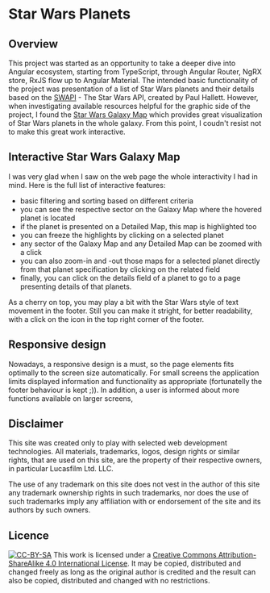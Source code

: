 # Star Wars Planets

## Overview
This project was started as an opportunity to take a deeper dive into Angular ecosystem, starting from TypeScript, through Angular Router, NgRX store, RxJS flow up to Angular Material. The intended basic functionality of the project was presentation of a list of Star Wars planets and their details based on the [SWAPI](https://swapi.co/) - The Star Wars API, created by Paul Hallett. However, when investigating available resources helpful for the graphic side of the project, I found the [Star Wars Galaxy Map](https://wrvh.home.xs4all.nl/galaxymap/index.html) which provides great visualization of Star Wars planets in the whole galaxy. From this point, I coudn't resist not to make this great work interactive.

## Interactive Star Wars Galaxy Map
I was very glad when I saw on the web page the whole interactivity I had in mind. Here is the full list of interactive features:
- basic filtering and sorting based on different criteria
- you can see the respective sector on the Galaxy Map where the hovered planet is located
- if the planet is presented on a Detailed Map, this map is highlighted too
- you can freeze the highlights by clicking on a selected planet
- any sector of the Galaxy Map and any Detailed Map can be zoomed with a click
- you can also zoom-in and -out those maps for a selected planet directly from that planet specification by clicking on the related field
- finally, you can click on the details field of a planet to go to a page presenting details of that planets.

As a cherry on top, you may play a bit with the Star Wars style of text movement in the footer. Still you can make it stright, for better readability, with a click on the icon in the top right corner of the footer.

## Responsive design
Nowadays, a responsive design is a must, so the page elements fits optimally to the screen size automatically. For small screens the application limits displayed information and functionality as appropriate (fortunatelly the footer behaviour is kept ;)). In addition, a user is informed about more functions available on larger screens,

## Disclaimer
This site was created only to play with selected web development technologies. All materials, trademarks, logos, design rights or similar rights, that are used on this site, are the property of their respective owners, in particular Lucasfilm Ltd. LLC.

The use of any trademark on this site does not vest in the author of this site any trademark ownership rights in such trademarks, nor does the use of such trademarks imply any affiliation with or endorsement of the site and its authors by such owners.

## Licence
[![CC-BY-SA](https://i.creativecommons.org/l/by-sa/4.0/80x15.png)](http://creativecommons.org/licenses/by-sa/4.0/)
This work is licensed under a [Creative Commons Attribution-ShareAlike 4.0 International License](http://creativecommons.org/licenses/by-sa/4.0/). It may be copied, distributed and changed freely as long as the original author is credited and the result can also be copied, distributed and changed with no restrictions.
